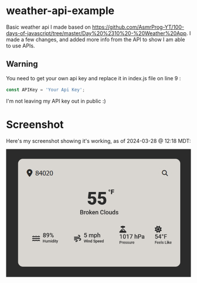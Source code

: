 # weather-api-example
Basic weather api I made based on https://github.com/AsmrProg-YT/100-days-of-javascript/tree/master/Day%20%2310%20-%20Weather%20App. I made a few changes, and added more info from the API to show I am able to use APIs. 


## Warning
You need to get your own api key and replace it in index.js file on line 9 :

```javascript
const APIKey = 'Your Api Key';
```
I'm not leaving my API key out in public :)

# Screenshot
Here's my screenshot showing it's working, as of 2024-03-28 @ 12:18 MDT:

![screenshot](api-usage-screenshot.png)
